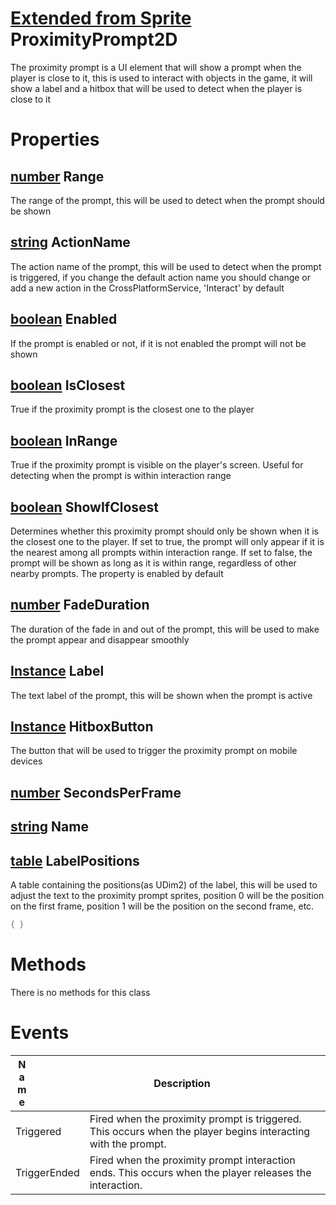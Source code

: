 # [Extended from Sprite](Sprite.md) ProximityPrompt2D 
The proximity prompt is a UI element that will show a prompt when the player is close to it, this is used to interact with objects in the game, it will show a label and a hitbox that will be used to detect when the player is close to it
	 
# Properties

## [number](number.md) Range
The range of the prompt, this will be used to detect when the prompt should be shown
        
## [string](string.md) ActionName
The action name of the prompt, this will be used to detect when the 
        prompt is triggered, if you change the default action name you should change or 
        add a new action in the CrossPlatformService, 'Interact' by default
  
## [boolean](boolean.md) Enabled
If the prompt is enabled or not, if it is not enabled the prompt will not be shown
  
## [boolean](boolean.md) IsClosest
True if the proximity prompt is the closest one to the player
  
## [boolean](boolean.md) InRange
True if the proximity prompt is visible on the player's screen. Useful for detecting when the prompt is within interaction range
        
## [boolean](boolean.md) ShowIfClosest
Determines whether this proximity prompt should only be shown when it is the closest one to the player.
  If set to true, the prompt will only appear if it is the nearest among all prompts within interaction range.
  If set to false, the prompt will be shown as long as it is within range, regardless of other nearby prompts.
  The property is enabled by default
	
## [number](number.md) FadeDuration
The duration of the fade in and out of the prompt, this will be used to make the prompt appear and disappear smoothly
  
## [Instance](Instance.md) Label
The text label of the prompt, this will be shown when the prompt is active
        
## [Instance](Instance.md) HitboxButton
The button that will be used to trigger the proximity prompt on mobile devices
  
## [number](number.md) SecondsPerFrame

## [string](string.md) Name

## [table](table.md) LabelPositions 
A table containing the positions(as UDim2) of the label, this will be used to adjust the text to the proximity prompt sprites, position 0 will be the position on the first frame, position 1 will be the position on the second frame, etc.
   
```lua
{ }
```


# Methods
There is no methods for this class

# Events
|<div style="width:20%; max-size: 20%">Name</div>|<div style="width:80%; max-size: 80%">Description</div>|
|---|---|
|Triggered|Fired when the proximity prompt is triggered. This occurs when the player begins interacting with the prompt.<br>  |
|TriggerEnded|Fired when the proximity prompt interaction ends. This occurs when the player releases the interaction.<br>|



